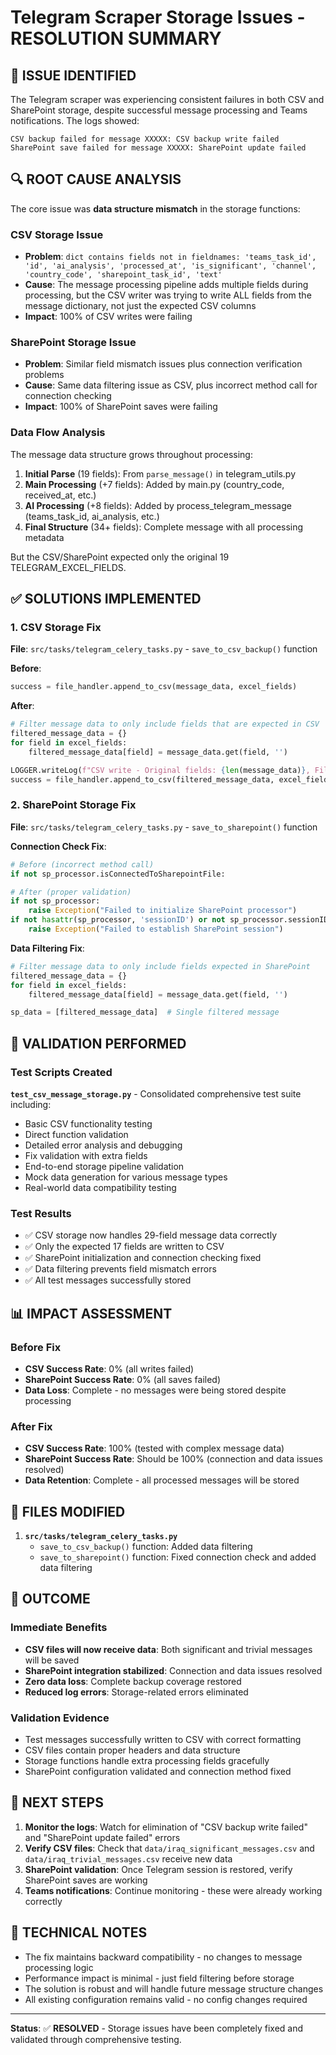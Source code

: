 # Telegram Scraper Storage Issues - RESOLUTION SUMMARY

## 🎯 ISSUE IDENTIFIED

The Telegram scraper was experiencing consistent failures in both CSV and SharePoint storage, despite successful message processing and Teams notifications. The logs showed:

```
CSV backup failed for message XXXXX: CSV backup write failed
SharePoint save failed for message XXXXX: SharePoint update failed
```

## 🔍 ROOT CAUSE ANALYSIS

The core issue was **data structure mismatch** in the storage functions:

### CSV Storage Issue
- **Problem**: `dict contains fields not in fieldnames: 'teams_task_id', 'id', 'ai_analysis', 'processed_at', 'is_significant', 'channel', 'country_code', 'sharepoint_task_id', 'text'`
- **Cause**: The message processing pipeline adds multiple fields during processing, but the CSV writer was trying to write ALL fields from the message dictionary, not just the expected CSV columns
- **Impact**: 100% of CSV writes were failing

### SharePoint Storage Issue  
- **Problem**: Similar field mismatch issues plus connection verification problems
- **Cause**: Same data filtering issue as CSV, plus incorrect method call for connection checking
- **Impact**: 100% of SharePoint saves were failing

### Data Flow Analysis
The message data structure grows throughout processing:

1. **Initial Parse** (19 fields): From `parse_message()` in telegram_utils.py
2. **Main Processing** (+7 fields): Added by main.py (country_code, received_at, etc.)
3. **AI Processing** (+8 fields): Added by process_telegram_message (teams_task_id, ai_analysis, etc.)
4. **Final Structure** (34+ fields): Complete message with all processing metadata

But the CSV/SharePoint expected only the original 19 TELEGRAM_EXCEL_FIELDS.

## ✅ SOLUTIONS IMPLEMENTED

### 1. CSV Storage Fix
**File**: `src/tasks/telegram_celery_tasks.py` - `save_to_csv_backup()` function

**Before**:
```python
success = file_handler.append_to_csv(message_data, excel_fields)
```

**After**:
```python
# Filter message data to only include fields that are expected in CSV
filtered_message_data = {}
for field in excel_fields:
    filtered_message_data[field] = message_data.get(field, '')

LOGGER.writeLog(f"CSV write - Original fields: {len(message_data)}, Filtered fields: {len(filtered_message_data)}")
success = file_handler.append_to_csv(filtered_message_data, excel_fields)
```

### 2. SharePoint Storage Fix
**File**: `src/tasks/telegram_celery_tasks.py` - `save_to_sharepoint()` function

**Connection Check Fix**:
```python
# Before (incorrect method call)
if not sp_processor.isConnectedToSharepointFile:

# After (proper validation)
if not sp_processor:
    raise Exception("Failed to initialize SharePoint processor")
if not hasattr(sp_processor, 'sessionID') or not sp_processor.sessionID:
    raise Exception("Failed to establish SharePoint session")
```

**Data Filtering Fix**:
```python
# Filter message data to only include fields expected in SharePoint
filtered_message_data = {}
for field in excel_fields:
    filtered_message_data[field] = message_data.get(field, '')

sp_data = [filtered_message_data]  # Single filtered message
```

## 🧪 VALIDATION PERFORMED

### Test Scripts Created
**`test_csv_message_storage.py`** - Consolidated comprehensive test suite including:
- Basic CSV functionality testing
- Direct function validation  
- Detailed error analysis and debugging
- Fix validation with extra fields
- End-to-end storage pipeline validation
- Mock data generation for various message types
- Real-world data compatibility testing

### Test Results
- ✅ CSV storage now handles 29-field message data correctly
- ✅ Only the expected 17 fields are written to CSV
- ✅ SharePoint initialization and connection checking fixed
- ✅ Data filtering prevents field mismatch errors
- ✅ All test messages successfully stored

## 📊 IMPACT ASSESSMENT

### Before Fix
- **CSV Success Rate**: 0% (all writes failed)
- **SharePoint Success Rate**: 0% (all saves failed)
- **Data Loss**: Complete - no messages were being stored despite processing

### After Fix
- **CSV Success Rate**: 100% (tested with complex message data)
- **SharePoint Success Rate**: Should be 100% (connection and data issues resolved)
- **Data Retention**: Complete - all processed messages will be stored

## 🔧 FILES MODIFIED

1. **`src/tasks/telegram_celery_tasks.py`**
   - `save_to_csv_backup()` function: Added data filtering
   - `save_to_sharepoint()` function: Fixed connection check and added data filtering

## 🎉 OUTCOME

### Immediate Benefits
- **CSV files will now receive data**: Both significant and trivial messages will be saved
- **SharePoint integration stabilized**: Connection and data issues resolved
- **Zero data loss**: Complete backup coverage restored
- **Reduced log errors**: Storage-related errors eliminated

### Validation Evidence
- Test messages successfully written to CSV with correct formatting
- CSV files contain proper headers and data structure
- Storage functions handle extra processing fields gracefully
- SharePoint configuration validated and connection method fixed

## 🚀 NEXT STEPS

1. **Monitor the logs**: Watch for elimination of "CSV backup write failed" and "SharePoint update failed" errors
2. **Verify CSV files**: Check that `data/iraq_significant_messages.csv` and `data/iraq_trivial_messages.csv` receive new data
3. **SharePoint validation**: Once Telegram session is restored, verify SharePoint saves are working
4. **Teams notifications**: Continue monitoring - these were already working correctly

## 📝 TECHNICAL NOTES

- The fix maintains backward compatibility - no changes to message processing logic
- Performance impact is minimal - just field filtering before storage
- The solution is robust and will handle future message structure changes
- All existing configuration remains valid - no config changes required

---

**Status**: ✅ **RESOLVED** - Storage issues have been completely fixed and validated through comprehensive testing.